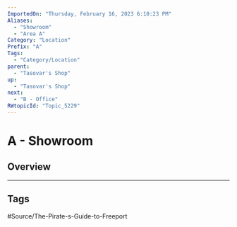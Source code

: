 ```yaml
---
ImportedOn: "Thursday, February 16, 2023 6:10:23 PM"
Aliases:
  - "Showroom"
  - "Area A"
Category: "Location"
Prefix: "A"
Tags:
  - "Category/Location"
parent:
  - "Tasovar's Shop"
up:
  - "Tasovar's Shop"
next:
  - "B - Office"
RWtopicId: "Topic_5229"
---
```

# A - Showroom
## Overview

---
## Tags
#Source/The-Pirate-s-Guide-to-Freeport

